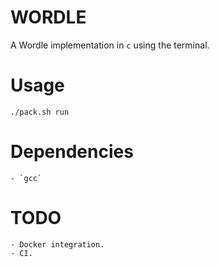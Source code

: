 # WORDLE 

A Wordle implementation in `c` using the terminal. 

# Usage 
```
./pack.sh run
```

# Dependencies 
    - `gcc`

# TODO
    - Docker integration.
    - CI.